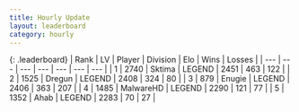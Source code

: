 ```yaml
---
title: Hourly Update
layout: leaderboard
category: hourly
---
```


{: .leaderboard}
| Rank | LV | Player | Division | Elo | Wins | Losses |
| --- | --- | --- | --- | --- | --- | --- |
| <span data-change="0">1</span> | 2740 | <span title="ID: 353063">Sktima</span> | LEGEND | <span data-change="0">2451</span> | <span data-change="0">463</span> | <span data-change="0">122</span> |
| <span data-change="0">2</span> | 1525 | <span title="ID: 337810">Dregun</span> | LEGEND | <span data-change="0">2408</span> | <span data-change="0">324</span> | <span data-change="0">80</span> |
| <span data-change="0">3</span> | 879 | <span title="ID: 623502">Enugie</span> | LEGEND | <span data-change="0">2406</span> | <span data-change="0">363</span> | <span data-change="0">207</span> |
| <span data-change="0">4</span> | 1485 | <span title="ID: 261794">MalwareHD</span> | LEGEND | <span data-change="0">2290</span> | <span data-change="0">121</span> | <span data-change="0">77</span> |
| <span data-change="0">5</span> | 1352 | <span title="ID: 402846">Ahab</span> | LEGEND | <span data-change="0">2283</span> | <span data-change="0">70</span> | <span data-change="0">27</span> |